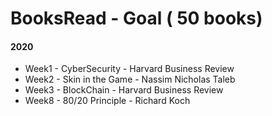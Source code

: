 # BooksRead - Goal ( 50 books)
#### 2020
- Week1 - CyberSecurity - Harvard Business Review
- Week2 - Skin in the Game - Nassim Nicholas Taleb
- Week3 -  BlockChain - Harvard Business Review
- Week8 - 80/20 Principle - Richard Koch

